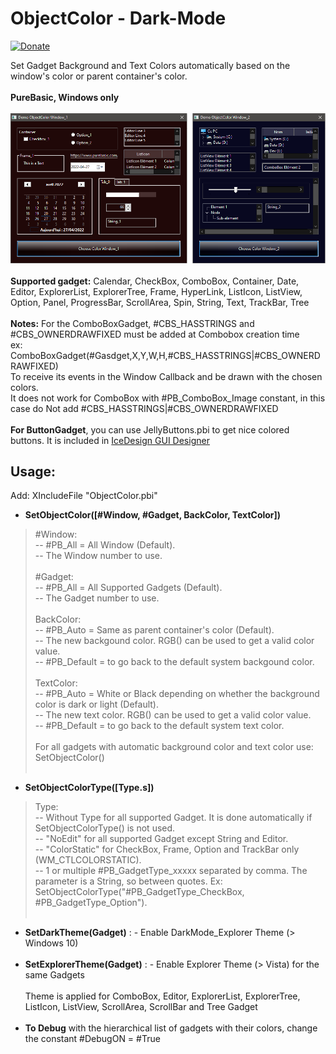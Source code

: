 # ObjectColor - Dark-Mode
[![Donate](https://img.shields.io/badge/Donate-PayPal-green.svg)](https://www.paypal.com/donate/?cmd=_s-xclick&hosted_button_id=9WZ5EDAMPH6SE)

Set Gadget Background and Text Colors automatically based on the window's color or parent container's color.<br>
<br>
**PureBasic, Windows only**<br><br>
![Alt text](/Object-Color-Demo.png?raw=true "Object-Color-Demo")<br>
<br>
**Supported gadget:** Calendar, CheckBox, ComboBox, Container, Date, Editor, ExplorerList, ExplorerTree, Frame, HyperLink, ListIcon, ListView, Option, Panel, ProgressBar, ScrollArea, Spin, String, Text, TrackBar, Tree<br><br>
**Notes:** For the ComboBoxGadget, #CBS_HASSTRINGS and #CBS_OWNERDRAWFIXED must be added at Combobox creation time<br> 
   ex: ComboBoxGadget(#Gasdget,X,Y,W,H,#CBS_HASSTRINGS|#CBS_OWNERDRAWFIXED)<br>
   To receive its events in the Window Callback and be drawn with the chosen colors.<br>
   It does not work for ComboBox with #PB_ComboBox_Image constant, in this case do Not add #CBS_HASSTRINGS|#CBS_OWNERDRAWFIXED<br>
<br>
**For ButtonGadget**, you can use JellyButtons.pbi to get nice colored buttons. It is included in [IceDesign GUI Designer](https://github.com/ChrisRfr/IceDesign)<br>
## Usage:
Add: XIncludeFile "ObjectColor.pbi"<br>
 - **SetObjectColor([#Window, #Gadget, BackColor, TextColor])**<br>
> #Window:<br>
>  -- #PB_All = All Window (Default).<br>
>  -- The Window number to use.<br><br>
> #Gadget:<br>
>  -- #PB_All = All Supported Gadgets (Default).<br>
>  -- The Gadget number to use.<br><br>
> BackColor:<br>
>  -- #PB_Auto = Same as parent container's color (Default).<br>
>  -- The new backgound color. RGB() can be used to get a valid color value.<br>
>  -- #PB_Default = to go back to the default system backgound color.<br><br>
> TextColor:<br>
>  -- #PB_Auto = White or Black depending on whether the background color is dark or light (Default).<br>
>  -- The new text color. RGB() can be used to get a valid color value.<br>
>  -- #PB_Default = to go back to the default system text color.<br><br>
For all gadgets with automatic background color and text color use: SetObjectColor()<br><br>
 - **SetObjectColorType([Type.s])**<br>
> Type:<br>
>  -- Without Type for all supported Gadget. It is done automatically if SetObjectColorType() is not used.<br>
>  -- "NoEdit" for all supported Gadget except String and Editor.<br>
> -- "ColorStatic" for CheckBox, Frame, Option and TrackBar only (WM_CTLCOLORSTATIC).<br>
> -- 1 or multiple #PB_GadgetType_xxxxx separated by comma. The parameter is a String, so between quotes. Ex: SetObjectColorType("#PB_GadgetType_CheckBox, #PB_GadgetType_Option").<br><br>
 - **SetDarkTheme(Gadget)**     : - Enable DarkMode_Explorer Theme (> Windows 10)<br><br>
 - **SetExplorerTheme(Gadget)** : - Enable Explorer Theme (> Vista) for the same Gadgets<br><br>
 Theme is applied for ComboBox, Editor, ExplorerList, ExplorerTree, ListIcon, ListView, ScrollArea, ScrollBar and Tree Gadget<br><br> 
 - **To Debug** with the hierarchical list of gadgets with their colors, change the constant #DebugON = #True<br> 
